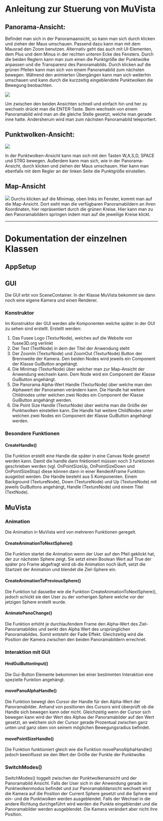 # Anleitung zur Stuerung von MuVista
## Panorama-Ansicht: 

Befindet man sich in der Panoramaansicht, so kann man sich durch klicken und ziehen der Maus umschauen. Passend dazu kann man mit dem Mausrad den Zoom benutzen. Alternativ geht das auch mit UI-Elementen, dem Plus und dem Minus in der rechten unteren Ecke des Fensters. Durch die beiden Reglern kann man zum einen die Punktgröße der Punktwolke anpassen und die Transparenz des Panoramabilds.
Durch klicken auf die grünen Pfeilen kann man sich von einem Panoramabild zum nächsten bewegen. Während den animierten Übergängen kann man sich weiterhin umschauen und kann durch die kurzzeitig eingeblendete Punktwolken die Bewegung beobachten.

<img src="https://github.com/FabianKowatsch/Fusee/blob/feature/MuVista2/Examples/Complete/MuVista/Core/Assets/panoramaAnsicht.png">


Um zwischen den beiden Ansichten schnell und einfach hin und her zu wechseln drückt man die ENTER-Taste. Beim wechseln von einem Panoramabild wird man an die gleiche Stelle gesetzt, welche man gerade inne hatte. Andersherum wird man zum nächsten Panoramabild teleportiert.
## Punktwolken-Ansicht:

<img src="https://github.com/FabianKowatsch/Fusee/blob/feature/MuVista2/Examples/Complete/MuVista/Core/Assets/punktwolkenAnsicht.png">


In der Punktwolken-Ansicht kann man sich mit den Tasten W,A,S,D, SPACE  und STRG bewegen. Außerdem kann man sich, wie in der Panorama-Ansicht, durch klicken und ziehen der Maus umschauen.
Hier kann man ebenfalls mit dem Regler an der linken Seite die Punktgröße einstellen.

## Map-Ansicht
<img src="https://github.com/FabianKowatsch/Fusee/blob/feature/MuVista2/Examples/Complete/MuVista/Core/Assets/mapAnsicht.png">
Durchs klicken auf die Minimap, oben links im Fenster, kommt man auf die Map-Ansicht. Dort sieht man die verfügbaren Panoramabildern an ihren Koordinaten, hier repräsentiert durch die grünen Kreise. Hier kann man zu den Panoramabildern springen indem man auf die jeweilige Kreise klickt.

---

# Dokumentation der einzelnen Klassen
## AppSetup

## GUI
Die GUI erbt von SceneContainer. In der Klasse MuVista bekommt sie dann noch eine eigene Kamera und einen Renderer.
### Konstruktor
Im Konstruktor der GUI werden alle Komponenten welche später in der GUI zu sehen sind erstellt. Erstellt werden:
1.	Das Fusee Logo (TexturNode), welches auf die Website von fusee3D.org verlinkt
2.	Der Text (TextNode) in dem der Titel der Anwendung steht
3.	Der ZoomIn (TexturNode) und ZoomOut (TexturNode) Button der Brennweite der Kamera. Den beiden Nodes wird jeweils ein Component der Klasse GuiButton angehängt.
4.	Die Minimap (TexturNode) über welcher man zur Map-Ansicht der Anwendung wechseln kann. Dem Node wird ein Component der Klasse GuiButton angehängt.
5.	Die Panorama Alpha-Wert Handle (TexturNode) über welche man den Alphawert der Panoramen verändern kann. Die Handle hat weitere Childnodes unter welchen zwei Nodes ein Component der Klasse GuiButton angehängt werden.
6.	Die Point Size Handle (TexturNode) über welche man die Größe der Punktwolken einstellen kann. Die Handle hat weitere ChildNodes unter welchen zwei Nodes ein Component der Klasse GuiButton angehängt werden.

### Besondere Funktionen
#### CreateHandle()
Die Funktion erstellt eine Handle die später in eine Canvas Node gesetzt werden kann. Damit die handle dann fnktioniert müssen noch 3 funktionen geschrieben werden (vgl. OnPointSizeUp, OnPointSizeDown und OnPointSizeStop) diese können dann in einer RenderAFrame Funktion ausgelöst werden. Die Handle besteht aus 5 Komponenten. Einem Background (TextureNode), Down (TextureNode) und Up (TextureNode) mit jeweils GuiButtons angehängt, Handle (TextureNode) und einem Titel (TextNode). 

## MuVista
### Animation
Die Animation in MuVista wird von mehreren Funktionen geregelt. 

#### CreateAnimationToNextSphere()
Die Funktion startet die Animation wenn der User auf den Pfeil geklickt hat, der zur nächsten Sphere zeigt. Sie setzt einen Boolean Wert auf True der später pro Frame abgefragt wird ob die Animation noch läuft, setzt die Startzeit der Animation und blendet die Ziel-Sphere ein. 

#### CreateAnimationToPreviousSphere()
Die Funktion tut dasselbe wie die Funktion CreateAnimationToNextSphere(), jedoch schickt sie den User zu der vorherigen Sphere welche vor der jetzigen Sphere erstellt wurde.

#### AnimatePanoChange()
Die Funktion erhöht je durchlaufendem Frame den Alpha-Wert des Ziel-Panoramabildes und senkt den Alpha Wert des ursprünglichen Panoramabildes. Somit entsteht der Fade Effekt. Gleichzeitig wird die Position der Kamera zwischen den beiden Panoramabildern errechnet. 

### Interaktion mit GUI
#### HndGuiButtonInput()
Die Gui-Button Elemente bekommen bei einer bestimmten Interaktion eine spezielle Funktion angehängt.

#### movePanoAlphaHandle()
Die Funktion bewegt den Cursor der Handle für den Alpha-Wert der Panoramabilder. Anhand von positionen des Cursors wird überprüft ob die Handle sich bewegen kann oder nicht. Gleichzeitig wenn der Cursor sich bewegen kann wird der Wert des Alphas der Panoramabilder auf den Wert gesetzt, an welchem sich der Cursor gerade Prozentual zwischen ganz unten und ganz oben von seinem möglichen Bewegungsradius befindet.

#### movePointSizeHandle()
Die Funktion funktioniert gleich wie die Funktion movePanoAlphaHandle() jedoch beeinflusst sie den Wert der Größe der Punkte der Punktwolke.

### SwitchModes()
SwitchModes() toggelt zwischen der Punktwolkenansicht und der Panoramabild Ansicht. Falls der User sich in der Anwendung gerade im Punktwolkenmodus befindet und zur Panoramabildansicht wechselt wird die Kamera auf die Position der Current Sphere gesetzt und die Sphere wird ein- und die Punktwolken werden ausgeblendet.
Falls der Wechsel in die andere Richtung durchgeführt wird werden die Punkte eingeblendet und die Panoramabilder werden ausgeblendet. Die Kamera verändert aber nicht ihre Position.


